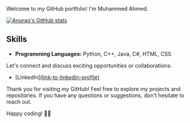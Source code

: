 
Welcome to my GitHub portfolio! I'm Muhammed Ahmed.



[![Anurag's GitHub stats](https://github-readme-stats.vercel.app/api?username=muhammednoorrr)](https://github.com/anuraghazra/github-readme-stats)

## Skills

- **Programming Languages:** Python, C++, Java, C#, HTML, CSS


Let's connect and discuss exciting opportunities or collaborations:

- [LinkedIn][(link-to-linkedin-profile)](https://linkedin.com/in/muhammed-ahmed-170a40276)


Thank you for visiting my GitHub! Feel free to explore my projects and repositories. If you have any questions or suggestions, don't hesitate to reach out.

Happy coding! 👨‍💻
